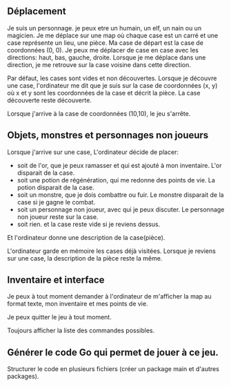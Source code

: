 

## Déplacement

Je suis un personnage. je peux etre un humain, un elf, un nain ou un magicien.
Je me déplace sur une map où chaque case est un carré et une case représente un lieu, une pièce.
Ma case de départ est la case de coordonnées (0, 0).
Je peux me déplacer de case en case avec les directions: haut, bas, gauche, droite.
Lorsque je me déplace dans une direction, je me retrouve sur la case voisine dans cette direction.

Par défaut, les cases sont vides et non découvertes.
Lorsque je découvre une case, l'ordinateur me dit que je suis sur la case de coordonnées (x, y) où x et y sont les coordonnées de la case et décrit la pièce.
La case découverte reste découverte.

Lorsque j'arrive à la case de coordonnées (10,10), le jeu s'arrête.

## Objets, monstres et personnages non joueurs

Lorsque j'arrive sur une case, L'ordinateur décide de placer:
- soit de l'or, que je peux ramasser et qui est ajouté à mon inventaire. L'or disparait de la case.
- soit une potion de régénération, qui me redonne des points de vie. La potion disparait de la case.
- soit un monstre, que je dois combattre ou fuir. Le monstre disparait de la case si je gagne le combat.
- soit un personnage non joueur, avec qui je peux discuter. Le personnage non joueur reste sur la case.
- soit rien. et la case reste vide si je reviens dessus.

Et l'ordinateur donne une description de la case(pièce).

L'ordinateur garde en mémoire les cases déjà visitées.
Lorsque je reviens sur une case, la description de la pièce reste la même.

## Inventaire et interface

Je peux à tout moment demander à l'ordinateur de m'afficher la map au format texte, mon inventaire et mes points de vie.

Je peux quitter le jeu à tout moment.

Toujours afficher la liste des commandes possibles.


## Générer le code Go qui permet de jouer à ce jeu.

Structurer le code en plusieurs fichiers (créer un package main et d'autres packages).

